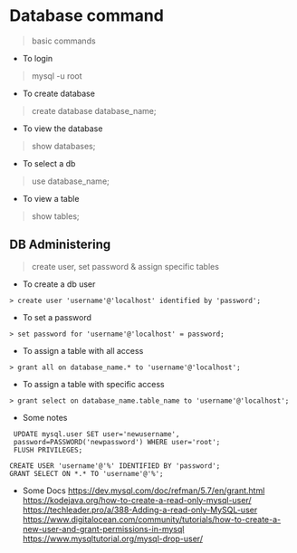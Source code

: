 # Database command
> basic commands

- To login
> mysql -u root

- To create database
> create database database_name;

- To view the database
> show databases;

- To select a db
> use database_name;

- To view a table
> show tables;

## DB Administering
> create user, set password & assign specific tables

- To create a db user 
```
> create user 'username'@'localhost' identified by 'password';
```
- To set a password
```
> set password for 'username'@'localhost' = password;
```
- To assign a table with all access 
```
> grant all on database_name.* to 'username'@'localhost';
```
- To assign a table with specific access
```
> grant select on database_name.table_name to 'username'@'localhost';
```
- Some notes 
```
 UPDATE mysql.user SET user='newusername',
 password=PASSWORD('newpassword') WHERE user='root';
 FLUSH PRIVILEGES;
```
```
CREATE USER 'username'@'%' IDENTIFIED BY 'password';
GRANT SELECT ON *.* TO 'username'@'%';
```

- Some Docs
https://dev.mysql.com/doc/refman/5.7/en/grant.html
https://kodejava.org/how-to-create-a-read-only-mysql-user/
https://techleader.pro/a/388-Adding-a-read-only-MySQL-user
https://www.digitalocean.com/community/tutorials/how-to-create-a-new-user-and-grant-permissions-in-mysql
https://www.mysqltutorial.org/mysql-drop-user/
